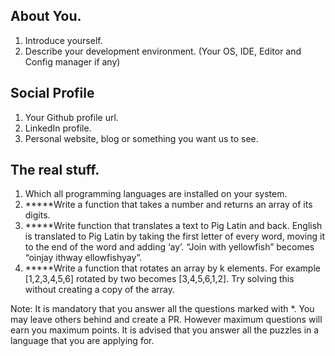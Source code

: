 ## About You.

 1. Introduce yourself.
 2. Describe your development environment. (Your OS, IDE, Editor and Config manager if any)

## Social Profile
 1. Your Github profile url.
 2. LinkedIn profile.
 3. Personal website, blog or something you want us to see.

## The real stuff.
 1. Which all programming languages are installed on your system.
 2. *****Write a function that takes a number and returns an array of its digits.
 3. *****Write function that translates a text to Pig Latin and back. English is translated to Pig Latin by taking the first letter of every word, moving it to the end of the word and adding ‘ay’. “Join with yellowfish” becomes “oinjay ithway ellowfishyay”.
 4. *****Write a function that rotates an array by k elements. For example [1,2,3,4,5,6] rotated by two becomes [3,4,5,6,1,2]. Try solving this without creating a copy of the array.


Note: It is mandatory that you answer all the questions marked with *. You may leave others behind and
create a PR. However maximum questions will earn you maximum points. It is advised that you answer
all the puzzles in a language that you are applying for.

